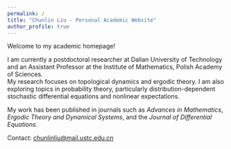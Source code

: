 ```yaml
---
permalink: /
title: "Chunlin Liu - Personal Academic Website"
author_profile: true
---
```


Welcome to my academic homepage!

I am currently a postdoctoral researcher at Dalian University of Technology and an Assistant Professor at the Institute of Mathematics, Polish Academy of Sciences.  
My research focuses on topological dynamics and ergodic theory. I am also exploring topics in probability theory, particularly distribution-dependent stochastic differential equations and nonlinear expectations.

My work has been published in journals such as *Advances in Mathematics*, *Ergodic Theory and Dynamical Systems*, and the *Journal of Differential Equations*.


Contact: chunlinliu@mail.ustc.edu.cn
